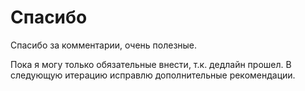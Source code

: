 # Спасибо 
Спасибо за комментарии, очень полезные.

Пока я могу только обязательные внести, т.к. дедлайн прошел. В следующую итерацию исправлю дополнительные рекомендации.
